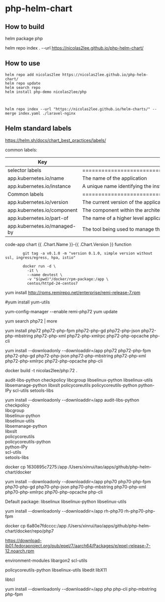 # php-helm-chart
## How to build
helm package php

helm repo index . --url https://nicolas2lee.github.io/php-helm-chart/
## How to use
    helm repo add nicolas2lee https://nicolas2lee.github.io/php-helm-chart/
    helm repo update 
    helm search repo 
    helm install php-demo nicolas2lee/php
   
   
    
    helm repo index --url "https://nicolas2lee.github.io/helm-charts/" --merge index.yaml ./laravel-nginx 
    
## Helm standard labels
https://helm.sh/docs/chart_best_practices/labels/

common labels:

|Key                         |Description                                                                           |Example           |Generated Value                |Mapping Custom |
|----------------------------|--------------------------------------------------------------------------------------|------------------|-------------------------------|---------------|
|selector labels             |======================================================================================|==================|===============================|===============|
|app.kubernetes.io/name	     |The name of the application	                                                        |laravel nginx     |{{ include "app.name" . }}     |app            |
|app.kubernetes.io/instance  |A unique name identifying the instance of an application                              |php-laravel-nginx |{{ .Release.Name }}            |release        |
|Common labels               |======================================================================================|==================|===============================|===============|
|app.kubernetes.io/version   |The current version of the application (e.g., a semantic version, revision hash, etc.)|0.1               |{{ .Chart.AppVersion | quote }}|version	       |
|app.kubernetes.io/component |The component within the architecture                                                 |back-end          |                               |tier           |
|app.kubernetes.io/part-of   |The name of a higher level application this one is part of                            |demo              |                               |               |
|app.kubernetes.io/managed-by|The tool being used to manage the operation of an application                         |helm              |{{ .Release.Service }}         |heritage       |
code-app
chart {{ .Chart.Name }}-{{ .Chart.Version }}
function

			
			git tag -a v0.1.0 -m "version 0.1.0, simple version without ssl, ingress/egress, hpa, istio"
			
			docker run -d \
              -it \
              --name devtest \
              -v "$(pwd)"/docker/rpm-package:/app \
              centos/httpd-24-centos7
          
yum install http://rpms.remirepo.net/enterprise/remi-release-7.rpm

#yum install yum-utils


yum-config-manager --enable remi-php72
yum update


yum search php72 | more

yum install php72 php72-php-fpm php72-php-gd php72-php-json php72-php-mbstring php72-php-xml php72-php-xmlrpc php72-php-opcache php-cli

yum install --downloadonly --downloaddir=/app php72 php72-php-fpm php72-php-gd php72-php-json php72-php-mbstring php72-php-xml php72-php-xmlrpc php72-php-opcache php-cli


 docker build -t nicolas2lee/php:72 .
 
 
 audit-libs-python
 checkpolicy
 libcgroup
 libselinux-python
 libselinux-utils
 libsemanage-python
 libxslt
 policycoreutils
 policycoreutils-python
 python-IPy
 scl-utils
 setools-libs
 
 
 yum install --downloadonly --downloaddir=/app  audit-libs-python \
                                                checkpolicy \
                                                libcgroup \
                                                libselinux-python \
                                                libselinux-utils \
                                                libsemanage-python \
                                                libxslt \
                                                policycoreutils \
                                                policycoreutils-python \
                                                python-IPy \
                                                scl-utils \
                                                setools-libs
                                                
                                                
 docker cp 1630895c7275:/app /Users/xinrui/tao/apps/github/php-helm-chart/docker
 
 
 
 yum install --downloadonly --downloaddir=/app php70 php70-php-fpm php70-php-gd php70-php-json php70-php-mbstring php70-php-xml php70-php-xmlrpc php70-php-opcache php-cli


Default package:
libselinux
libselinux-python
libselinux-utils

yum install --downloadonly --downloaddir=/app  rh-php70 rh-php70-php-fpm


                                                
 docker cp 6a80e7fdcccc:/app /Users/xinrui/tao/apps/github/php-helm-chart/docker/repo/php7
 
 https://download-ib01.fedoraproject.org/pub/epel/7/aarch64/Packages/e/epel-release-7-12.noarch.rpm
 
 
  environment-modules
  libargon2
  scl-utils
  
  policycoreutils-python
  libselinux-utils
  libedit
  libX11
  
  libtcl
  
  yum install --downloadonly --downloaddir=/app php php-cli php-mbstring php-fpm
  
